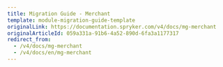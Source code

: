 ```yaml
---
title: Migration Guide - Merchant
template: module-migration-guide-template
originalLink: https://documentation.spryker.com/v4/docs/mg-merchant
originalArticleId: 059a331a-91b6-4a52-890d-6fa3a1177317
redirect_from:
  - /v4/docs/mg-merchant
  - /v4/docs/en/mg-merchant
---
```



